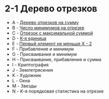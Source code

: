 # 2-1 Дерево отрезков
* A	- [Дерево отрезков на сумму](Дерево%20отрезков%20на%20сумму.cpp)
* B - [Число минимумов на отрезке](Число%20минимумов%20на%20отрезке.cpp)
* C - [Отрезок с максимальной суммой](Отрезок%20с%20максимальной%20суммой.cpp)
* D - [K-я единица](K-я%20единица.cpp)
* E - [Первый элемент не меньше X - 2](Первый%20элемент%20не%20меньше%20X%20-%202.cpp)
* F - Прибавление и минимум
* G - Присваивание и минимум
* H - Присваивание, прибавление и сумма
* I - Криптография
* J - Землетрясения
* K - Художник
* L - Окна
* M - Звезды
* N - $K$-я порядковая статистика на отрезке